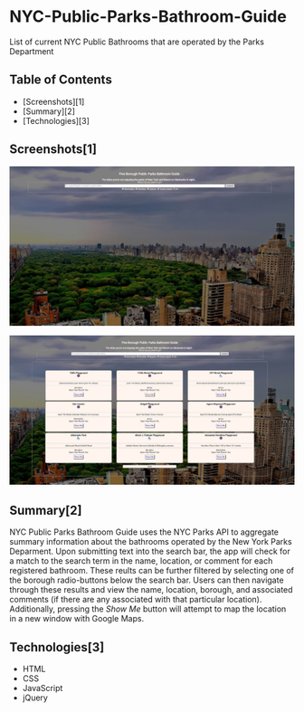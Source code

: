 # NYC-Public-Parks-Bathroom-Guide
List of current NYC Public Bathrooms that are operated by the Parks Department

## Table of Contents

- [Screenshots][1]
- [Summary][2]
- [Technologies][3]

## Screenshots[1]

![Home Screen](/images/home_screen.JPG "Home Screen")

![Results](/images/results_screen.JPG "Results Screen")

## Summary[2]

NYC Public Parks Bathroom Guide uses the NYC Parks API to aggregate summary information about the bathrooms operated by the New York Parks Deparment. Upon submitting text into the search bar, the app will check for a match to the search term in the name, location, or comment for each registered bathroom. These reults can be further filtered by selecting one of the borough radio-buttons below the search bar. Users can then navigate through these results and view the name, location, borough, and associated comments (if there are any associated with that particular location). Additionally, pressing the *Show Me* button will attempt to map the location in a new window with Google Maps. 

## Technologies[3]

- HTML
- CSS
- JavaScript
- jQuery
